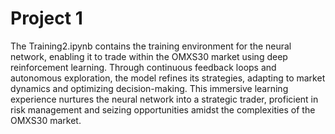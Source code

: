 # Project 1
The Training2.ipynb contains the training environment for the neural network, enabling it to trade within the OMXS30 market using deep reinforcement learning. Through continuous feedback loops and autonomous exploration, the model refines its strategies, adapting to market dynamics and optimizing decision-making. This immersive learning experience nurtures the neural network into a strategic trader, proficient in risk management and seizing opportunities amidst the complexities of the OMXS30 market.
